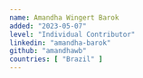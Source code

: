 ```yaml
---
name: Amandha Wingert Barok
added: "2023-05-07"
level: "Individual Contributor"
linkedin: "amandha-barok"
github: "amandhawb"
countries: [ "Brazil" ]
---
```


